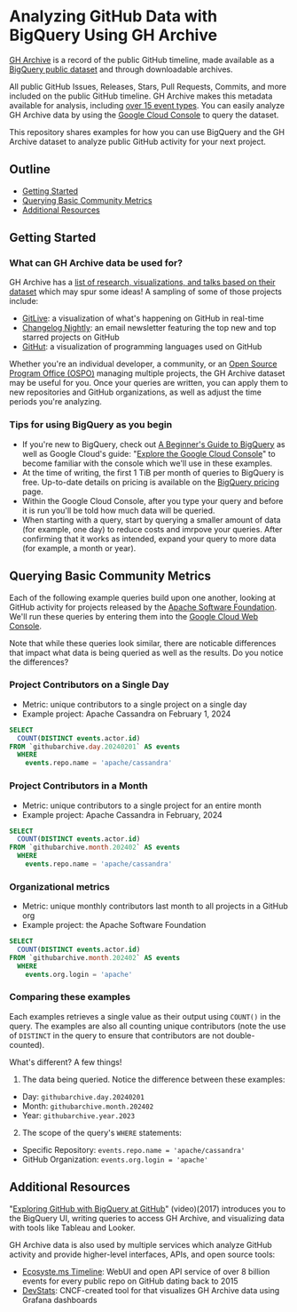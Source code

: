 # Analyzing GitHub Data with BigQuery Using GH Archive

[GH Archive](https://www.gharchive.org) is a record of the public GitHub timeline, made available as a [BigQuery public dataset](https://cloud.google.com/bigquery/public-data/) and through downloadable archives.

All public GitHub Issues, Releases, Stars, Pull Requests, Commits, and more included on the public GitHub timeline. GH Archive makes this metadata available for analysis, including [over 15 event types](https://docs.github.com/en/rest/using-the-rest-api/github-event-types?apiVersion=2022-11-28). You can easily analyze GH Archive data by using the [Google Cloud Console](http://console.cloud.google.com) to query the dataset. 

This repository shares examples for how you can use BigQuery and the GH Archive dataset to analyze public GitHub activity for your next project.

## Outline

- [Getting Started](#getting-started)
- [Querying Basic Community Metrics](#querying-basic-community-metrics)
- [Additional Resources](#additional-resources)

## Getting Started

### What can GH Archive data be used for?

GH Archive has a [list of research, visualizations, and talks based on their dataset](http://www.gharchive.org/#resources) which may spur some ideas! A sampling of some of those projects include:

- [GitLive](https://www.gitlive.net/): a visualization of what's happening on GitHub in real-time
- [Changelog Nightly](https://changelog.com/nightly/): an email newsletter featuring the top new and top starred projects on GitHub
- [GitHut](https://githut.info): a visualization of programming languages used on GitHub

Whether you're an individual developer, a community, or an [Open Source Program Office (OSPO)](https://todogroup.org) managing multiple projects, the GH Archive dataset may be useful for you. Once your queries are written, you can apply them to new repositories and GitHub organizations, as well as adjust the time periods you're analyzing.

### Tips for using BigQuery as you begin

- If you're new to BigQuery, check out [A Beginner's Guide to BigQuery](https://www.datacamp.com/tutorial/beginners-guide-to-bigquery) as well as Google Cloud's guide: "[Explore the Google Cloud Console](https://cloud.google.com/bigquery/docs/bigquery-web-ui)" to become familiar with the console which we'll use in these examples.
- At the time of writing, the first 1 TiB per month of queries to BigQuery is free. Up-to-date details on pricing is available on the [BigQuery pricing](https://cloud.google.com/bigquery/pricing) page.
- Within the Google Cloud Console, after you type your query and before it is run you'll be told how much data will be queried.
- When starting with a query, start by querying a smaller amount of data (for example, one day) to reduce costs and imrpove your queries. After confirming that it works as intended, expand your query to more data (for example, a month or year).

## Querying Basic Community Metrics

Each of the following example queries build upon one another, looking at GitHub activity for projects released by the [Apache Software Foundation](https://www.apache.org). We'll run these queries by entering them into the [Google Cloud Web Console](http://console.cloud.google.com).

Note that while these queries look similar, there are noticable differences that impact what data is being queried as well as the results. Do you notice the differences?

### Project Contributors on a Single Day

- Metric: unique contributors to a single project on a single day
- Example project: Apache Cassandra on February 1, 2024

```sql
SELECT
  COUNT(DISTINCT events.actor.id)
FROM `githubarchive.day.20240201` AS events
  WHERE
    events.repo.name = 'apache/cassandra'
```

### Project Contributors in a Month

- Metric: unique contributors to a single project for an entire month
- Example project: Apache Cassandra in February, 2024

```sql
SELECT
  COUNT(DISTINCT events.actor.id)
FROM `githubarchive.month.202402` AS events
  WHERE
    events.repo.name = 'apache/cassandra'
```

### Organizational metrics

- Metric: unique monthly contributors last month to all projects in a GitHub org
- Example project: the Apache Software Foundation

```sql
SELECT
  COUNT(DISTINCT events.actor.id)
FROM `githubarchive.month.202402` AS events
  WHERE
    events.org.login = 'apache'
```

### Comparing these examples

Each examples retrieves a single value as their output using `COUNT()` in the query. The examples are also all counting unique contributors (note the use of `DISTINCT` in the query to ensure that contributors are not double-counted).

What's different? A few things!

1. The data being queried. Notice the difference between these examples:
- Day: `githubarchive.day.20240201`
- Month: `githubarchive.month.202402`
- Year: `githubarchive.year.2023`

2. The scope of the query's `WHERE` statements:
- Specific Repository: `events.repo.name = 'apache/cassandra'`
- GitHub Organization: `events.org.login = 'apache'`

## Additional Resources

"[Exploring GitHub with BigQuery at GitHub](https://www.youtube.com/watch?v=Ast3-RFVHkM)" (video)(2017) introduces you to the BigQuery UI, writing queries to access GH Archive, and visualizing data with tools like Tableau and Looker.

GH Archive data is also used by multiple services which analyze GitHub activity and provide higher-level interfaces, APIs, and open source tools:

- [Ecosyste.ms Timeline](https://timeline.ecosyste.ms): WebUI and open API service of over 8 billion events for every public repo on GitHub dating back to 2015
- [DevStats](https://github.com/cncf/devstats): CNCF-created tool for that visualizes GH Archive data using Grafana dashboards
